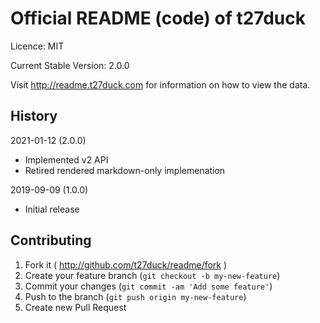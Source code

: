 # Official README (code) of t27duck

Licence: MIT

Current Stable Version: 2.0.0

Visit http://readme.t27duck.com for information on how to view the data.

## History

2021-01-12 (2.0.0)
- Implemented v2 API
- Retired rendered markdown-only implemenation

2019-09-09 (1.0.0)
- Initial release

## Contributing

1. Fork it ( http://github.com/t27duck/readme/fork )
2. Create your feature branch (`git checkout -b my-new-feature`)
3. Commit your changes (`git commit -am 'Add some feature'`)
4. Push to the branch (`git push origin my-new-feature`)
5. Create new Pull Request
